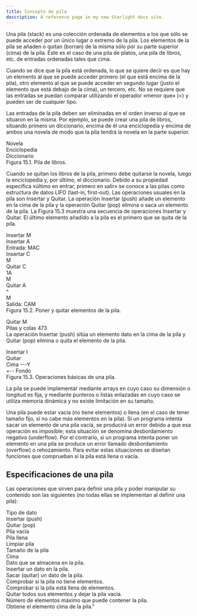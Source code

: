 ```yaml
---
title: Concepto de pila
description: A reference page in my new Starlight docs site.
---
```


Una pila (stack) es una colección ordenada de elementos a los que sólo se puede acceder por un único lugar o extremo de la pila. Los elementos de la pila se añaden o quitan (borran) de la misma sólo por su parte superior (cima) de la pila. Éste es el caso de una pila de platos, una pila de libros, etc. de entradas ordenadas tales que cima.

Cuando se dice que la pila está ordenada, lo que se quiere decir es que hay un elemento al que se puede acceder primero (el que está encima de la pila), otro elemento al que se puede acceder en segundo lugar (justo el elemento que está debajo de la cima), un tercero, etc. No se requiere que las entradas se puedan comparar utilizando el operador «menor que» (<) y pueden ser de cualquier tipo.

Las entradas de la pila deben ser eliminadas en el orden inverso al que se situaron en la misma. Por ejemplo, se puede crear una pila de libros, situando primero un diccionario, encima de él una enciclopedia y encima de ambos una novela de modo que la pila tendrá la novela en la parte superior.

Novela  
Enciclopedia  
Diccionario  
Figura 15.1. Pila de libros.  

Cuando se quitan los libros de la pila, primero debe quitarse la novela, luego la enciclopedia y, por último, el diccionario. Debido a su propiedad específica «último en entrar, primero en salir» se conoce a las pilas como estructura de datos LIFO (last-in, first-out). Las operaciones usuales en la pila son Insertar y Quitar. La operación Insertar (push) añade un elemento en la cima de la pila y la operación Quitar (pop) elimina o saca un elemento de la pila. La Figura 15.3 muestra una secuencia de operaciones Insertar y Quitar. El último elemento añadido a la pila es el primero que se quita de la pila.

Insertar M  
Insertar A  
Entrada: MAC  
Insertar C  
M  
Quitar C  
1A  
M  
Quitar A  
^  
M  
Salida: CAM  
Figura 15.2. Poner y quitar elementos de la pila.  

Quitar M  
Pilas y colas 473  
La operación Insertar (push) sitúa un elemento dato en la cima de la pila y Quitar (pop) elimina o quita el elemento de la pila.

Insertar I  
Quitar  
Cima ---Y  
+-- Fondo  
Figura 15.3. Operaciones básicas de una pila.  

La pila se puede implementar mediante arrays en cuyo caso su dimensión o longitud es fija, y mediante punteros o listas enlazadas en cuyo caso se utiliza memoria dinámica y no existe limitación en su tamaño.

Una pila puede estar vacía (no tiene elementos) o llena (en el caso de tener tamaño fijo, si no cabe más elementos en la pila). Si un programa intenta sacar un elemento de una pila vacía, se producirá un error debido a que esa operación es imposible; esta situación se denomina desbordamiento negativo (underflow). Por el contrario, si un programa intenta poner un elemento en una pila se produce un error llamado desbordamiento (overflow) o rehozamiento. Para evitar estas situaciones se diseñan funciones que comprueban si la pila está llena o vacía.

## Especificaciones de una pila  

Las operaciones que sirven para definir una pila y poder manipular su contenido son las siguientes (no todas ellas se implementan al definir una pila):

Tipo de dato  
Insertar (push)  
Quitar (pop)  
Pila vacía  
Pila llena  
Limpiar pila  
Tamaño de la pila  
Cima  
Dato que se almacena en la pila.  
Insertar un dato en la pila.  
Sacar (quitar) un dato de la pila.  
Comprobar si la pila no tiene elementos.  
Comprobar si la pila está llena de elementos.  
Quitar todos sus elementos y dejar la pila vacía.  
Número de elementos máximo que puede contener la pila.  
Obtiene el elemento cima de la pila."